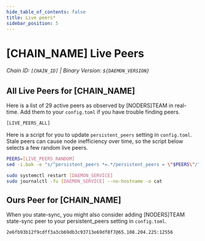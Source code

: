 ```yaml
---
hide_table_of_contents: false
title: Live peers*
sidebar_position: 5
---
```


# [CHAIN_NAME] Live Peers
###### Chain ID: `[CHAIN_ID]` | Binary Version: `${DAEMON_VERSION}`

## All Live Peers for [CHAIN_NAME]
Here is a list of       29 active peers as observed by [NODERS]TEAM in real-time. Add them to your `config.toml` if you have trouble finding peers.

```bash
[LIVE_PEERS_ALL]
```

Here is a script for you to update `persistent_peers` setting in `config.toml`. Stale peers can cause node inefficiency over time, so the script below selects a few random live peers.

```bash
PEERS=[LIVE_PEERS_RANDOM]
sed -i.bak -e "s/^persistent_peers *=.*/persistent_peers = \"$PEERS\"/" [DAEMON_HOME]/config/config.toml

sudo systemctl restart [DAEMON_SERVICE]
sudo journalctl -fu [DAEMON_SERVICE] --no-hostname -o cat
```

## Ours Peer for [CHAIN_NAME]
When you state-sync, you might also consider adding [NODERS]TEAM state-sync peer to your persistent_peers setting in `config.toml`.

```bash
2e6fb93b12f9cdff3a3cb69db3c93713e69df8f7@65.108.204.225:12556
```
